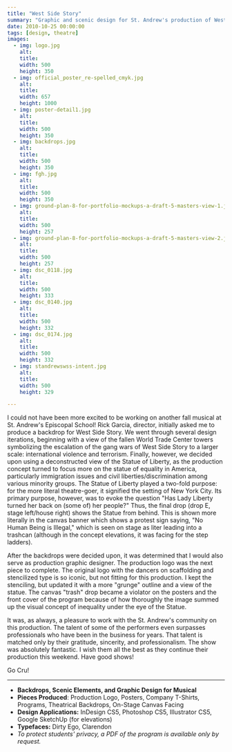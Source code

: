 ```yaml
---
title: "West Side Story"
summary: "Graphic and scenic design for St. Andrew's production of West Side Story."
date: 2010-10-25 00:00:00
tags: [design, theatre]
images:
  - img: logo.jpg
    alt: 
    title: 
    width: 500
    height: 350
  - img: official_poster_re-spelled_cmyk.jpg
    alt: 
    title: 
    width: 657
    height: 1000
  - img: poster-detail1.jpg
    alt: 
    title: 
    width: 500
    height: 350
  - img: backdrops.jpg
    alt: 
    title: 
    width: 500
    height: 350
  - img: fgh.jpg
    alt: 
    title: 
    width: 500
    height: 350
  - img: ground-plan-8-for-portfolio-mockups-a-draft-5-masters-view-1.jpg
    alt: 
    title: 
    width: 500
    height: 257
  - img: ground-plan-8-for-portfolio-mockups-a-draft-5-masters-view-2.jpg
    alt: 
    title: 
    width: 500
    height: 257
  - img: dsc_0118.jpg
    alt: 
    title: 
    width: 500
    height: 333
  - img: dsc_0140.jpg
    alt: 
    title: 
    width: 500
    height: 332
  - img: dsc_0174.jpg
    alt: 
    title: 
    width: 500
    height: 332
  - img: standrewswss-intent.jpg
    alt: 
    title: 
    width: 500
    height: 329

---
```


<p>I could not have been more excited to be working on another fall musical at St. Andrew's Episcopal School! Rick Garcia, director, initially asked me to produce a backdrop for West Side Story. We went through several design iterations, beginning with a view of the fallen World Trade Center towers symbolizing the escalation of the gang wars of West Side Story to a larger scale: international violence and terrorism. Finally, however, we decided upon using a deconstructed view of the Statue of Liberty, as the production concept turned to focus more on the statue of equality in America, particularly immigration issues and civil liberties/discrimination among various minority groups. The Statue of Liberty played a two-fold purpose: for the more literal theatre-goer, it signified the setting of New York City. Its primary purpose, however, was to evoke the question "Has Lady Liberty turned her back on (some of) her people?" Thus, the final drop (drop E, stage left/house right) shows the Statue from behind. This is shown more literally in the canvas banner which shows a protest sign saying, "No Human Being is Illegal," which is seen on stage as liter leading into a trashcan (although in the concept elevations, it was facing for the step ladders).</p><p>After the backdrops were decided upon, it was determined that I would also serve as production graphic designer. The production logo was the next piece to complete. The original logo with the dancers on scaffolding and stencilized type is so iconic, but not fitting for this production. I kept the stenciling, but updated it with a more "grunge" outline and a view of the statue. The canvas "trash" drop became a violator on the posters and the front cover of the program because of how thoroughly the image summed up the visual concept of inequality under the eye of the Statue.</p><p>It was, as always, a pleasure to work with the St. Andrew's community on this production. The talent of some of the performers even surpasses professionals who have been in the business for years. That talent is matched only by their gratitude, sincerity, and professionalism. The show was absolutely fantastic. I wish them all the best as they continue their production this weekend. Have good shows!</p><p>Go Cru!</p>

---

*   **Backdrops, Scenic Elements, and Graphic Design for Musical**
*   **Pieces Produced**: Production Logo, Posters, Company T-Shirts, Programs, Theatrical Backdrops, On-Stage Canvas Facing
*   **Design Applications:** InDesign CS5, Photoshop CS5, Illustrator CS5, Google SketchUp (for elevations)
*   **Typefaces:** Dirty Ego, Clarendon
*   _To protect students' privacy, a PDF of the program is available only by request._
